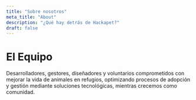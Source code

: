 ```yaml
---
title: "Sobre nosotros"
meta_title: "About"
description: "¿Qué hay detrás de Hackapet?"
draft: false
---
```


# El Equipo

Desarrolladores, gestores, diseñadores y voluntarios comprometidos con mejorar la vida de animales en refugios, optimizando procesos de adopción y gestión mediante soluciones tecnológicas, mientras crecemos como comunidad.